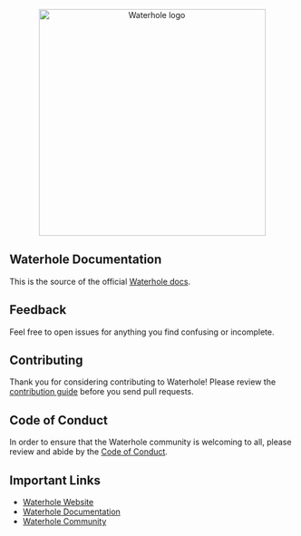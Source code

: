 <p align="center">
    <img src="https://waterhole.dev/images/waterhole-logo.svg" width="400" alt="Waterhole logo" />
</p>

## Waterhole Documentation

This is the source of the official [Waterhole docs](https://waterhole.dev/docs).

## Feedback

Feel free to open issues for anything you find confusing or incomplete.

## Contributing

Thank you for considering contributing to Waterhole! Please review the [contribution guide](https://waterhole.dev/docs/contributing) before you send pull requests.

## Code of Conduct

In order to ensure that the Waterhole community is welcoming to all, please review and abide by the [Code of Conduct](https://waterhole.dev/docs/code-of-conduct).

## Important Links

-   [Waterhole Website](https://waterhole.dev)
-   [Waterhole Documentation](https://waterhole.dev/docs)
-   [Waterhole Community](https://waterhole.dev/community)

